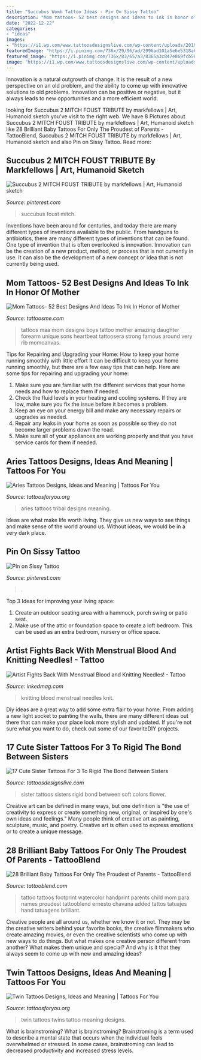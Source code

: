 ```yaml
---
title: "Succubus Womb Tattoo Ideas - Pin On Sissy Tattoo"
description: "Mom tattoos- 52 best designs and ideas to ink in honor of mother"
date: "2022-12-22"
categories:
- "ideas"
images:
- "https://i1.wp.com/www.tattoosdesignslive.com/wp-content/uploads/2019/07/1564242068_315_17-cute-sister-tattoos-for-3-to-rigid-the-bond-between-sisters.jpg?resize=662%2C662&amp;ssl=1"
featuredImage: "https://i.pinimg.com/736x/29/96/ad/2996ad101a5e6e5318a6112ed9618356.jpg"
featured_image: "https://i.pinimg.com/736x/83/65/a3/8365a3c847e869fcb587c84a59fd8e7a--tribute-witches.jpg"
image: "https://i1.wp.com/www.tattoosdesignslive.com/wp-content/uploads/2019/07/1564242068_315_17-cute-sister-tattoos-for-3-to-rigid-the-bond-between-sisters.jpg?resize=662%2C662&amp;ssl=1"
---
```



Innovation is a natural outgrowth of change. It is the result of a new perspective on an old problem, and the ability to come up with innovative solutions to old problems. Innovation can be positive or negative, but it always leads to new opportunities and a more efficient world.

	

		
looking for Succubus 2 MITCH FOUST TRIBUTE by markfellows | Art, Humanoid sketch you've visit to the right web. We have 8 Pictures about Succubus 2 MITCH FOUST TRIBUTE by markfellows | Art, Humanoid sketch like 28 Brilliant Baby Tattoos For Only The Proudest of Parents - TattooBlend, Succubus 2 MITCH FOUST TRIBUTE by markfellows | Art, Humanoid sketch and also Pin on Sissy Tattoo. Read more:
		
    
## Succubus 2 MITCH FOUST TRIBUTE By Markfellows | Art, Humanoid Sketch

<img loading=lazy src="https://i.pinimg.com/736x/83/65/a3/8365a3c847e869fcb587c84a59fd8e7a--tribute-witches.jpg" onerror="this.onerror=null;this.src='https://tse1.mm.bing.net/th?id=OIP.TvhHAR1FxRKTj75_pNUvKwHaLb&amp;pid=15.1';" alt="Succubus 2 MITCH FOUST TRIBUTE by markfellows | Art, Humanoid sketch">

_Source: pinterest.com_

>succubus foust mitch. 

	

Inventions have been around for centuries, and today there are many different types of inventions available to the public. From handguns to antibiotics, there are many different types of inventions that can be found. One type of invention that is often overlooked is innovation. Innovation can be the creation of a new product, method, or process that is not currently in use. It can also be the development of a new concept or idea that is not currently being used.

    
## Mom Tattoos- 52 Best Designs And Ideas To Ink In Honor Of Mother

<img loading=lazy src="http://tattoosme.com/wp-content/uploads/Best-mom-maa-mother-tattoos-designs-ideas-4.jpg" onerror="this.onerror=null;this.src='https://tse1.mm.bing.net/th?id=OIP.3hiyy_n531Jf_g1lZQc7iAHaFj&amp;pid=15.1';" alt="Mom Tattoos- 52 Best Designs And Ideas To Ink In Honor of Mother">

_Source: tattoosme.com_

>tattoos maa mom designs boys tattoo mother amazing daughter forearm unique sons heartbeat tattoosera strong famous around very rib momcanvas. 

	

Tips for Repairing and Upgrading your Home: How to keep your home running smoothly with little effort
It can be difficult to keep your home running smoothly, but there are a few easy tips that can help. Here are some tips for repairing and upgrading your home:
1. Make sure you are familiar with the different services that your home needs and how to replace them if needed.
2. Check the fluid levels in your heating and cooling systems. If they are low, make sure you fix the issue before it becomes a problem.
3. Keep an eye on your energy bill and make any necessary repairs or upgrades as needed.
4. Repair any leaks in your home as soon as possible so they do not become larger problems down the road.
5. Make sure all of your appliances are working properly and that you have service cards for them if needed.

    
## Aries Tattoos Designs, Ideas And Meaning | Tattoos For You

<img loading=lazy src="https://www.tattoosforyou.org/wp-content/uploads/2013/10/Tribal-Aries-Tattoos.jpg" onerror="this.onerror=null;this.src='https://tse1.mm.bing.net/th?id=OIP.w5rgPUXjoRHs4chXasVgVQHaFj&amp;pid=15.1';" alt="Aries Tattoos Designs, Ideas and Meaning | Tattoos For You">

_Source: tattoosforyou.org_

>aries tattoos tribal designs meaning. 

	

Ideas are what make life worth living. They give us new ways to see things and make sense of the world around us. Without ideas, we would be in a very dark place.

    
## Pin On Sissy Tattoo

<img loading=lazy src="https://i.pinimg.com/736x/29/96/ad/2996ad101a5e6e5318a6112ed9618356.jpg" onerror="this.onerror=null;this.src='https://tse2.mm.bing.net/th?id=OIP.Hlim3oGgj6rr2DspqBo6pQHaNK&amp;pid=15.1';" alt="Pin on Sissy Tattoo">

_Source: pinterest.com_

>. 

	

Top 3 Ideas for improving your living space:
1. Create an outdoor seating area with a hammock, porch swing or patio seat.
2. Make use of the attic or foundation space to create a loft bedroom. This can be used as an extra bedroom, nursery or office space.

    
## Artist Fights Back With Menstrual Blood And Knitting Needles! - Tattoo

<img loading=lazy src="https://www.inkedmag.com/.image/t_share/MTU5MDMyMjUyOTM0NjYxOTEy/knit-social-1.png" onerror="this.onerror=null;this.src='https://tse2.mm.bing.net/th?id=OIP.f1rUafHEkgbovnMJmob2ZQHaD4&amp;pid=15.1';" alt="Artist Fights Back With Menstrual Blood and Knitting Needles! - Tattoo">

_Source: inkedmag.com_

>knitting blood menstrual needles knit. 

	

Diy ideas are a great way to add some extra flair to your home. From adding a new light socket to painting the walls, there are many different ideas out there that can make your place look more stylish and updated. If you're not sure what you want to do, check out some of our favoriteDIY projects.

    
## 17 Cute Sister Tattoos For 3 To Rigid The Bond Between Sisters

<img loading=lazy src="https://i1.wp.com/www.tattoosdesignslive.com/wp-content/uploads/2019/07/1564242068_315_17-cute-sister-tattoos-for-3-to-rigid-the-bond-between-sisters.jpg?resize=662%2C662&amp;ssl=1" onerror="this.onerror=null;this.src='https://tse4.mm.bing.net/th?id=OIP.clJlwb0D-ZSW6b4RnoyYxAHaHa&amp;pid=15.1';" alt="17 Cute Sister Tattoos For 3 To Rigid The Bond Between Sisters">

_Source: tattoosdesignslive.com_

>sister tattoos sisters rigid bond between soft colors flower. 

	

Creative art can be defined in many ways, but one definition is "the use of creativity to express or create something new, original, or inspired by one's own ideas and feelings." Many people think of creative art as painting, sculpture, music, and poetry. Creative art is often used to express emotions or to create a unique message.

    
## 28 Brilliant Baby Tattoos For Only The Proudest Of Parents - TattooBlend

<img loading=lazy src="http://tattooblend.com/wp-content/uploads/2016/02/watercolor-footprint-tattoo.jpg?x26891" onerror="this.onerror=null;this.src='https://tse2.mm.bing.net/th?id=OIP.jVWmYmJKIu09eVHXJtI_NwHaJQ&amp;pid=15.1';" alt="28 Brilliant Baby Tattoos For Only The Proudest of Parents - TattooBlend">

_Source: tattooblend.com_

>tattoo tattoos footprint watercolor handprint parents child mom para names proudest tattooblend ernesto chavana added tattos tatuajes hand tatuagens brilliant. 

	

Creative people are all around us, whether we know it or not. They may be the creative writers behind your favorite books, the creative filmmakers who create amazing movies, or even the creative scientists who come up with new ways to do things. But what makes one creative person different from another? What makes them unique and special? And why is it that they always seem to come up with new and amazing ideas?

    
## Twin Tattoos Designs, Ideas And Meaning | Tattoos For You

<img loading=lazy src="https://www.tattoosforyou.org/wp-content/uploads/2016/03/Tattoo-for-Twins.jpg" onerror="this.onerror=null;this.src='https://tse3.mm.bing.net/th?id=OIP.wn3W1bS8HvgySmHhvGMLugHaFj&amp;pid=15.1';" alt="Twin Tattoos Designs, Ideas and Meaning | Tattoos For You">

_Source: tattoosforyou.org_

>twin tattoos twins tattoo meaning designs. 

	

What is brainstroming?
What is brainstroming? Brainstroming is a term used to describe a mental state that occurs when the individual feels overwhelmed or stressed. In some cases, brainstroming can lead to decreased productivity and increased stress levels.

